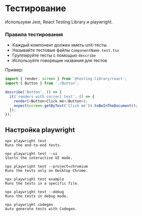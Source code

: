 # Тестирование

Используем Jest, React Testing Library и playwright.

### Правила тестирования

- Каждый компонент должен иметь unit-тесты
- Называйте тестовые файлы `ComponentName.test.tsx`
- Группируйте тесты с помощью `describe`
- Используйте говорящие названия для тестов

Пример:

```typescript
import { render, screen } from '@testing-library/react';
import { Button } from './Button';

describe('Button', () => {
  it('renders with correct text', () => {
    render(<Button>Click me</Button>);
    expect(screen.getByText('Click me')).toBeInTheDocument();
  });
});
```

## Настройка playwright

```
npx playwright test
Runs the end-to-end tests.

npx playwright test --ui
Starts the interactive UI mode.

npx playwright test --project=chromium
Runs the tests only on Desktop Chrome.

npx playwright test example
Runs the tests in a specific file.

npx playwright test --debug
Runs the tests in debug mode.

npx playwright codegen
Auto generate tests with Codegen.
```
